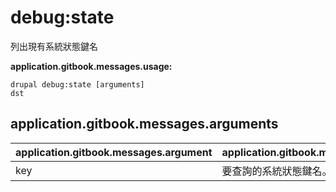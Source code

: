 # debug:state
列出現有系統狀態鍵名

**application.gitbook.messages.usage:**
```
drupal debug:state [arguments]
dst
```

## application.gitbook.messages.arguments
application.gitbook.messages.argument | application.gitbook.messages.details
---------|-------------
key | 要查詢的系統狀態鍵名。
